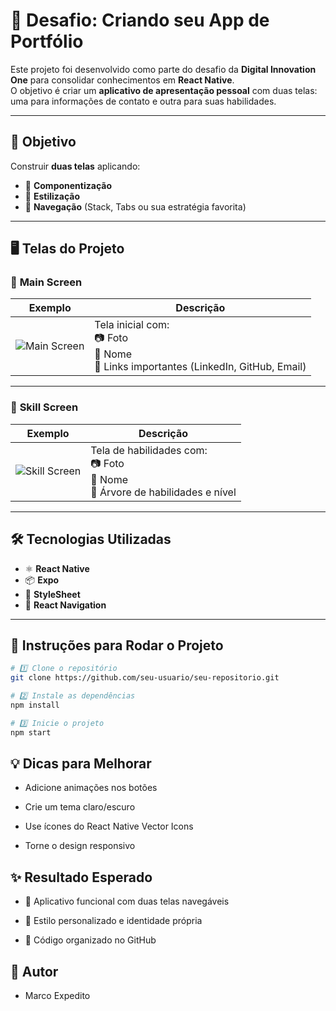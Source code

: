 # 🚀 Desafio: Criando seu App de Portfólio

Este projeto foi desenvolvido como parte do desafio da **Digital Innovation One** para consolidar conhecimentos em **React Native**.  
O objetivo é criar um **aplicativo de apresentação pessoal** com duas telas:  
uma para informações de contato e outra para suas habilidades.

---

## 🎯 Objetivo
Construir **duas telas** aplicando:
- 🧩 **Componentização**
- 🎨 **Estilização**
- 🔀 **Navegação** (Stack, Tabs ou sua estratégia favorita)

---

## 🖥️ Telas do Projeto

### 📌 **Main Screen**
| Exemplo | Descrição |
|---------|-----------|
| ![Main Screen](https://via.placeholder.com/250x500?text=Main+Screen) | Tela inicial com: <br> 📷 Foto <br> 📝 Nome <br> 🔗 Links importantes (LinkedIn, GitHub, Email) |

---

### 📌 **Skill Screen**
| Exemplo | Descrição |
|---------|-----------|
| ![Skill Screen](https://via.placeholder.com/250x500?text=Skill+Screen) | Tela de habilidades com: <br> 📷 Foto <br> 📝 Nome <br> 🌱 Árvore de habilidades e nível |

---

## 🛠️ Tecnologias Utilizadas
- ⚛️ **React Native**
- 📦 **Expo**
- 🎨 **StyleSheet**
- 🧭 **React Navigation**

---

## 📜 Instruções para Rodar o Projeto
```bash
# 1️⃣ Clone o repositório
git clone https://github.com/seu-usuario/seu-repositorio.git

# 2️⃣ Instale as dependências
npm install

# 3️⃣ Inicie o projeto
npm start

````
## 💡 Dicas para Melhorar

- Adicione animações nos botões

- Crie um tema claro/escuro

- Use ícones do React Native Vector Icons

- Torne o design responsivo

## ✨ Resultado Esperado

- 📱 Aplicativo funcional com duas telas navegáveis

- 🎨 Estilo personalizado e identidade própria

- 📂 Código organizado no GitHub

## 👤 Autor
- Marco Expedito
